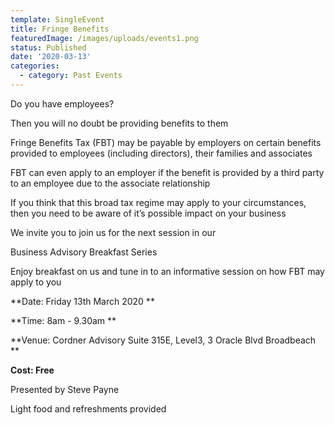 ```yaml
---
template: SingleEvent
title: Fringe Benefits
featuredImage: /images/uploads/events1.png
status: Published
date: '2020-03-13'
categories:
  - category: Past Events
---
```

Do you have employees?

Then you will no doubt be providing benefits to them

Fringe Benefits Tax (FBT) may be payable by employers on certain benefits provided to employees (including directors), their families and associates 

FBT can even apply to an employer if the benefit is provided by a third party to an employee due to the associate relationship

If you think that this broad tax regime may apply to your circumstances, then you need to be aware of it’s possible impact on your business

We invite you to join us for the next session in our 

Business Advisory Breakfast Series

Enjoy breakfast on us and tune in to an informative session on how FBT may apply to you

**Date: Friday 13th March 2020
**

**Time: 8am - 9.30am
**

**Venue: Cordner Advisory Suite 315E, Level3, 3 Oracle Blvd Broadbeach
**

**Cost: Free**

Presented by Steve Payne

Light food and refreshments provided
